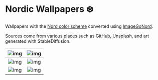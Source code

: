 # Nordic Wallpapers ❄️

Wallpapers with the [Nord color scheme](https://github.com/nordtheme/nord) converted using [ImageGoNord](https://github.com/Schrodinger-Hat/ImageGoNord).

Sources come from various places such as GitHub, Unsplash, and art generated with StableDiffusion.

|![img](https://i.imgur.com/arvB3UY.jpg)|![img](https://i.imgur.com/h6tCRRy.png)|
|:---:|:---:|
|![img](https://i.imgur.com/29dRue4.png)|![img](https://i.imgur.com/ewn6Inl.png)|
|![img](https://i.imgur.com/3d1QmPE.png)|![img](https://i.imgur.com/3f4S1eD.png)|
